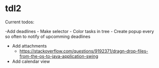 # tdl2

Current todos:

  -Add deadlines
    - Make selector
    - Color tasks in tree
    - Create popup every so often to notify of upcomming deadlines
  - Add attachments
    - https://stackoverflow.com/questions/9192371/dragn-drop-files-from-the-os-to-java-application-swing
  - Add calendar view
